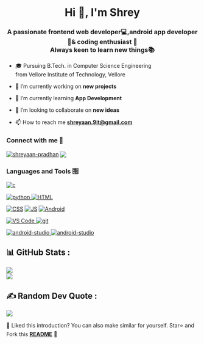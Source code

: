 <h1 align="center">Hi 👋, I'm Shrey</h1>
<h3 align="center">A passionate frontend web developer💻,android app developer📱& coding enthusiast 👨‍<br> Always keen to learn new things📚</h3>

- 🎓 Pursuing B.Tech. in Computer Science Engineering <br>from Vellore Institute of Technology, Vellore

- 🔭 I’m currently working on **new projects**

- 🌱 I’m currently learning **App Development**

- 👯 I’m looking to collaborate on **new ideas**

- 📫 How to reach me **shreyaan.9it@gmail.com**

<h3 align="left">Connect with me 🔗</h3>
<p align="left">
<a href="https://www.linkedin.com/in/shreyaan-pradhan/" target="_blank"><img align="center" src="https://img.shields.io/badge/LinkedIn-0077B5?style=for-the-badge&logo=linkedin&logoColor=white" alt="shreyaan-pradhan" /></a>
<a href="mailto:shreyaan.9it@gmail.com" target="_blank" ><img src="https://img.shields.io/badge/Gmail-D14836?style=for-the-badge&logo=gmail&logoColor=white" align="center"/></a>
</p>

<h3 align="left">Languages and Tools 🈯</h3>
<p align="left"> 
<a href="https://www.cprogramming.com/" target="_blank"> <img src="https://img.shields.io/badge/C-00599C?style=for-the-badge&logo=c&logoColor=white" alt="c"/> </a> 

<a href="https://docs.oracle.com/en/java/" target="_blank"> <img src="https://img.shields.io/badge/Java-ED8B00?style=for-the-badge&logo=java&logoColor=white" alt="python"/> </a> 
 <a href="https://developer.mozilla.org/en-US/docs/Web/HTML" target="_blank"><img src="https://img.shields.io/badge/HTML5-E34F26?style=for-the-badge&logo=html5&logoColor=white" alt="HTML"/></a>
  
  <a href="https://developer.mozilla.org/en-US/docs/Web/CSS/Reference" target="_blank"><img src="https://img.shields.io/badge/CSS-239120?&style=for-the-badge&logo=css3&logoColor=white" alt="CSS"/></a>
    <a href="https://developer.mozilla.org/en-US/docs/Web/JavaScript/Reference" target="_blank"><img src="https://img.shields.io/badge/JavaScript-F7DF1E?style=for-the-badge&logo=javascript&logoColor=black" alt="JS"/></a>
 <a href="https://developer.android.com/docs" target="_blank"><img src="https://img.shields.io/badge/Android-3DDC84?style=for-the-badge&logo=android&logoColor=whit" alt="Android"/></a>
 
<a href="https://git-scm.com/" target="_blank"> <img src="https://img.shields.io/badge/Git-F05032?style=for-the-badge&logo=git&logoColor=white" alt="VS Code"/> </a> 
<a href="https://code.visualstudio.com/download" target="_blank"> <img src="https://img.shields.io/badge/Visual_Studio_Code-0078D4?style=for-the-badge&logo=visual%20studio%20code&logoColor=white" alt="git"/> </a> 

<a href="https://developer.android.com/studio" target="_blank"> <img src="https://img.shields.io/badge/Android_Studio-3DDC84?style=for-the-badge&logo=android-studio&logoColor=white" alt="android-studio"/> </a> 
<a href="https://www.jetbrains.com/idea/" target="_blank"> <img src="https://img.shields.io/badge/IntelliJIDEA-000000.svg?style=for-the-badge&logo=intellij-idea&logoColor=white" alt="android-studio"/> </a> 


</p>

## 📊 GitHub Stats :
![](https://github-readme-stats.vercel.app/api?username=Shreyaanp&theme=react&hide_border=true&include_all_commits=false&count_private=true)<br/>
![](https://github-readme-stats.vercel.app/api/top-langs/?username=Shreyaanp&theme=react&hide_border=true&include_all_commits=false&count_private=true&layout=compact&hide=jupyter%20notebook)


## ✍️ Random Dev Quote :
![](https://quotes-github-readme.vercel.app/api?type=horizontal&theme=dark)

:pushpin: Liked this introduction? You can also make similar for yourself. Star⭐ and Fork this **[README](https://github.com/alok27a/alok27a)** :pencil:
